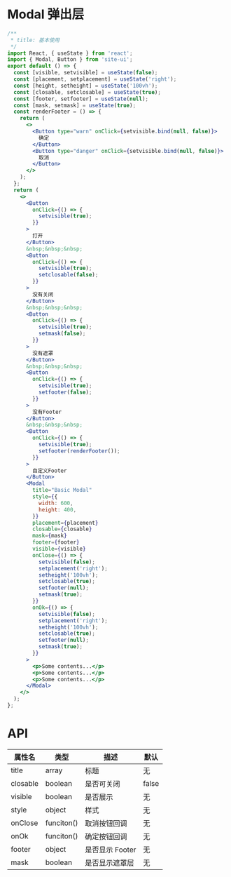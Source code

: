 # Modal 弹出层

```jsx
/**
 * title: 基本使用
 */
import React, { useState } from 'react';
import { Modal, Button } from 'site-ui';
export default () => {
  const [visible, setvisible] = useState(false);
  const [placement, setplacement] = useState('right');
  const [height, setheight] = useState('100vh');
  const [closable, setclosable] = useState(true);
  const [footer, setfooter] = useState(null);
  const [mask, setmask] = useState(true);
  const renderFooter = () => {
    return (
      <>
        <Button type="warn" onClick={setvisible.bind(null, false)}>
          确定
        </Button>
        <Button type="danger" onClick={setvisible.bind(null, false)}>
          取消
        </Button>
      </>
    );
  };
  return (
    <>
      <Button
        onClick={() => {
          setvisible(true);
        }}
      >
        打开
      </Button>
      &nbsp;&nbsp;&nbsp;
      <Button
        onClick={() => {
          setvisible(true);
          setclosable(false);
        }}
      >
        没有关闭
      </Button>
      &nbsp;&nbsp;&nbsp;
      <Button
        onClick={() => {
          setvisible(true);
          setmask(false);
        }}
      >
        没有遮罩
      </Button>
      &nbsp;&nbsp;&nbsp;
      <Button
        onClick={() => {
          setvisible(true);
          setfooter(false);
        }}
      >
        没有Footer
      </Button>
      &nbsp;&nbsp;&nbsp;
      <Button
        onClick={() => {
          setvisible(true);
          setfooter(renderFooter());
        }}
      >
        自定义Footer
      </Button>
      <Modal
        title="Basic Modal"
        style={{
          width: 600,
          height: 400,
        }}
        placement={placement}
        closable={closable}
        mask={mask}
        footer={footer}
        visible={visible}
        onClose={() => {
          setvisible(false);
          setplacement('right');
          setheight('100vh');
          setclosable(true);
          setfooter(null);
          setmask(true);
        }}
        onOk={() => {
          setvisible(false);
          setplacement('right');
          setheight('100vh');
          setclosable(true);
          setfooter(null);
          setmask(true);
        }}
      >
        <p>Some contents...</p>
        <p>Some contents...</p>
        <p>Some contents...</p>
      </Modal>
    </>
  );
};
```

# API

| **属性名** | **类型**   | **描述**        | **默认** |
| ---------- | ---------- | --------------- | -------- |
| title      | array      | 标题            | 无       |
| closable   | boolean    | 是否可关闭      | false    |
| visible    | boolean    | 是否展示        | 无       |
| style      | object     | 样式            | 无       |
| onClose    | funciton() | 取消按钮回调    | 无       |
| onOk       | funciton() | 确定按钮回调    | 无       |
| footer     | object     | 是否显示 Footer | 无       |
| mask       | boolean    | 是否显示遮罩层  | 无       |
